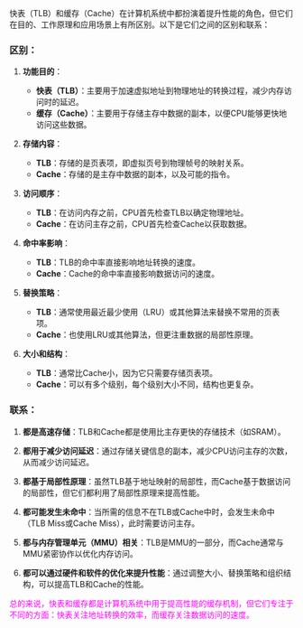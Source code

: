 快表（TLB）和缓存（Cache）在计算机系统中都扮演着提升性能的角色，但它们在目的、工作原理和应用场景上有所区别。以下是它们之间的区别和联系：

### 区别：

1. **功能目的**：
   - **快表（TLB）**：主要用于加速虚拟地址到物理地址的转换过程，减少内存访问时的延迟。
   - **缓存（Cache）**：主要用于存储主存中数据的副本，以便CPU能够更快地访问这些数据。

2. **存储内容**：
   - **TLB**：存储的是页表项，即虚拟页号到物理帧号的映射关系。
   - **Cache**：存储的是主存中数据的副本，以及可能的指令。

3. **访问顺序**：
   - **TLB**：在访问内存之前，CPU首先检查TLB以确定物理地址。
   - **Cache**：在访问主存之前，CPU首先检查Cache以获取数据。

4. **命中率影响**：
   - **TLB**：TLB的命中率直接影响地址转换的速度。
   - **Cache**：Cache的命中率直接影响数据访问的速度。

5. **替换策略**：
   - **TLB**：通常使用最近最少使用（LRU）或其他算法来替换不常用的页表项。
   - **Cache**：也使用LRU或其他算法，但更注重数据的局部性原理。

6. **大小和结构**：
   - **TLB**：通常比Cache小，因为它只需要存储页表项。
   - **Cache**：可以有多个级别，每个级别大小不同，结构也更复杂。

### 联系：

1. **都是高速存储**：TLB和Cache都是使用比主存更快的存储技术（如SRAM）。

2. **都用于减少访问延迟**：通过存储关键信息的副本，减少CPU访问主存的次数，从而减少访问延迟。

3. **都基于局部性原理**：虽然TLB基于地址映射的局部性，而Cache基于数据访问的局部性，但它们都利用了局部性原理来提高性能。

4. **都可能发生未命中**：当所需的信息不在TLB或Cache中时，会发生未命中（TLB Miss或Cache Miss），此时需要访问主存。

5. **都与内存管理单元（MMU）相关**：TLB是MMU的一部分，而Cache通常与MMU紧密协作以优化内存访问。

6. **都可以通过硬件和软件的优化来提升性能**：通过调整大小、替换策略和组织结构，可以提高TLB和Cache的性能。

<font color="Magenta">总的来说，快表和缓存都是计算机系统中用于提高性能的缓存机制，但它们专注于不同的方面：快表关注地址转换的效率，而缓存关注数据访问的速度。</font>